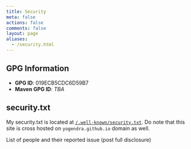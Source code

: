 ```yaml
---
title: Security
meta: false
actions: false
comments: false
layout: page
aliases:
  - /security.html
---
```


## GPG Information

- **GPG ID**: 019ECB5CDC6D59B7
- **Maven GPG ID**: _TBA_

## security.txt

My security.txt is located at [`/.well-known/security.txt`](/.well-known/security.txt). Do note that this site is cross hosted on `yogendra.github.io` domain as well.

List of people and their reported issue (post full disclosure)
